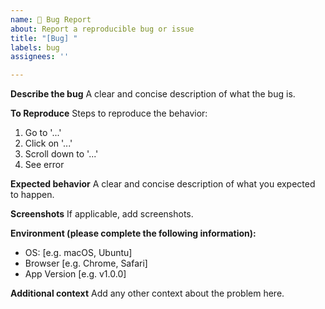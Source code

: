 ```yaml
---
name: 🐛 Bug Report
about: Report a reproducible bug or issue
title: "[Bug] "
labels: bug
assignees: ''

---
```


**Describe the bug**
A clear and concise description of what the bug is.

**To Reproduce**
Steps to reproduce the behavior:
1. Go to '...'
2. Click on '...'
3. Scroll down to '...'
4. See error

**Expected behavior**
A clear and concise description of what you expected to happen.

**Screenshots**
If applicable, add screenshots.

**Environment (please complete the following information):**
 - OS: [e.g. macOS, Ubuntu]
 - Browser [e.g. Chrome, Safari]
 - App Version [e.g. v1.0.0]

**Additional context**
Add any other context about the problem here.
